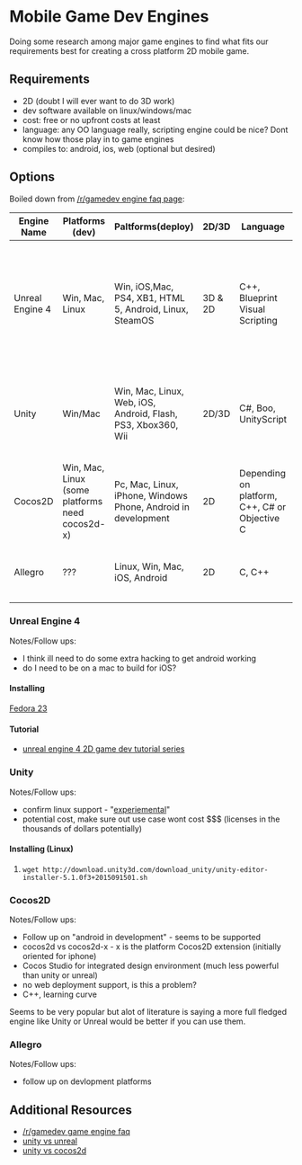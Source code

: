 # Mobile Game Dev Engines
Doing some research among major game engines to find what fits our requirements best
for creating a cross platform 2D mobile game.

## Requirements
* 2D (doubt I will ever want to do 3D work)
* dev software available on linux/windows/mac
* cost: free or no upfront costs at least
* language: any OO language really, scripting engine could be nice? Dont know how those play in to game engines
* compiles to: android, ios, web (optional but desired)

## Options
Boiled down from [/r/gamedev engine faq page](https://www.reddit.com/r/gamedev/wiki/engine_faq):

Engine Name|Platforms (dev)| Paltforms(deploy)|2D/3D|Language|Cost|Pros|Cons
---|---|---|---|---|---|---|---
Unreal Engine 4|Win, Mac, Linux|Win, iOS,Mac, PS4, XB1, HTML 5, Android, Linux, SteamOS|3D & 2D|C++, Blueprint Visual Scripting|5% of profits from sales|Good documentation, Powerful tools/editor, active community, Does not require active subscription to release a game, Oculus/Morpheus VR Support|Not beginner friendly
Unity|Win/Mac|Win, Mac, Linux, Web, iOS, Android, Flash, PS3, Xbox360, Wii|2D/3D|C#, Boo, UnityScript|Free for commercial basic on Win/Mac, $$$ for other platforms, pro license|Great Asset Pipeline, 1-Click deploy to different platforms, Large, Active community, good documentation|Messy with version control, not as graphically capable as AAA engines
Cocos2D|Win, Mac, Linux (some platforms need cocos2d-x)|Pc, Mac, Linux, iPhone, Windows Phone, Android in development|2D|Depending on platform, C++, C# or Objective C|Free|Large number of resources online, very powerful for 2D games, widely used for commercial ios development|not as active a community
Allegro|???|Linux, Win, Mac, iOS, Android|2D|C, C++|Free|low-level functionality, good documentation, active community|new version may be lacking in some documentation, low-level

### Unreal Engine 4
Notes/Follow ups:
* I think ill need to do some extra hacking to get android working
* do I need to be on a mac to build for iOS?

#### Installing
[Fedora 23](unreal-engine-install.md)

#### Tutorial
* [unreal engine 4 2D game dev tutorial series](http://www.gamefromscratch.com/page/Unreal-Engine-2D-Game-Development-Tutorial-Series.aspx)

### Unity
Notes/Follow ups:
* confirm linux support - "[experiemental](https://blogs.unity3d.com/2015/08/26/unity-comes-to-linux-experimental-build-now-available/)"
* potential cost, make sure out use case wont cost $$$ (licenses in the thousands of dollars potentially)

#### Installing (Linux)
1. `wget http://download.unity3d.com/download_unity/unity-editor-installer-5.1.0f3+2015091501.sh`


### Cocos2D
Notes/Follow ups:
* Follow up on "android in development" - seems to be supported
* cocos2d vs cocos2d-x - x is the platform Cocos2D extension (initially oriented for iphone)
* Cocos Studio for integrated design environment (much less powerful than unity or unreal)
* no web deployment support, is this a problem?
* C++, learning curve

Seems to be very popular but alot of literature is saying a more full fledged engine like
Unity or Unreal would be better if you can use them.

### Allegro
Notes/Follow ups:
* follow up on devlopment platforms

## Additional Resources
* [/r/gamedev game engine faq](https://www.reddit.com/r/gamedev/wiki/engine_faq)
* [unity vs unreal](http://www.makinggames.biz/feature/unreal-vs-unity-which-engine-is-better-for-mobile-games,8472.html)
* [unity vs cocos2d](https://en.yeeply.com/blog/comparison-between-unity-and-cocos2d-platforms-for-2d-game-developments/)
